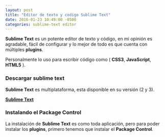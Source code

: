 ```yaml
---
layout: post
title: "Editor de texto y codigo Sublime Text"
date: 2016-01-23 10:49:00 -0500
categories: sublime-text editor
---
```


<strong>Sublime Text</strong> es un potente editor de texto y código, en mi opinión es agradable,  fácil de configurar y lo mejor de todo es que cuenta con múltiples <strong>plugins</strong>.

Personalmente lo uso para escribir código como ( <strong>CSS3</strong>, <strong>JavaScript</strong>, <strong>HTML5</strong> ).

<h3>Descargar sublime text</h3>

<strong>Sublime Text</strong> es multiplataforma, esta disponible en su versión (2 y 3).

<a href="http://www.sublimetext.com/" target="_blank"><strong>Sublime Text</strong></a>

<h3>Instalando el Package Control</h3>

La instalación de <strong>Sublime Text</strong> es como toda aplicación, pero para poder instalar los <strong>plugins</strong>, primero tenemos que instalar el <strong>Package Control</strong>.
